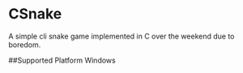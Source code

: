 # CSnake
A simple cli snake game implemented in C over the weekend due to boredom.

##Supported Platform
Windows

